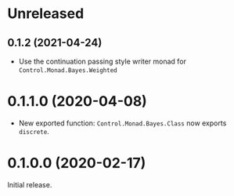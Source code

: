 # Unreleased

## 0.1.2 (2021-04-24)

- Use the continuation passing style writer monad for `Control.Monad.Bayes.Weighted`

# 0.1.1.0 (2020-04-08)

- New exported function: `Control.Monad.Bayes.Class` now exports `discrete`.

# 0.1.0.0 (2020-02-17)

Initial release.
